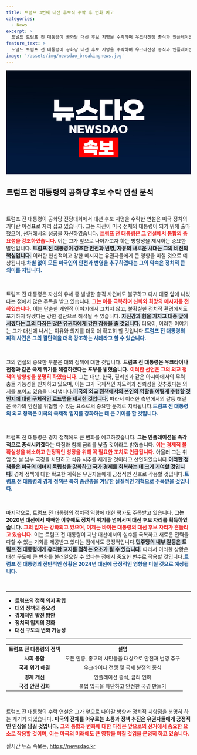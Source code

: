 ```yaml
---
title: 트럼프 3번째 대선 후보직 수락 후 변화 예고
categories:
  - News
excerpt: >
  도널드 트럼프 전 대통령이 공화당 대선 후보 지명을 수락하며 우크라전쟁 종식과 인플레이션 해결을 약속했습니다. 그는 화합과 안전을 강조하며 최고의 4년을 시작할 것이라며 대선 승리에 대한 자신감을 드러냈습니다.
feature_text: >
  도널드 트럼프 전 대통령이 공화당 대선 후보 지명을 수락하며 우크라전쟁 종식과 인플레이션 해결을 약속했습니다. 그는 화합과 안전을 강조하며 최고의 4년을 시작할 것이라며 대선 승리에 대한 자신감을 드러냈습니다.
image: '/assets/img/newsdao_breakingnews.jpg'
---
```


<p><img src="/assets/img/newsdao_breakingnews.jpg" alt="ontimetimes 속보" /></p>

<h2 data-ke-size="size26">트럼프 전 대통령의 공화당 후보 수락 연설 분석</h2>

<p data-ke-size="size16">&nbsp;</p>

<p>트럼프 전 대통령이 공화당 전당대회에서 대선 후보 지명을 수락한 연설은 미국 정치의 커다란 이정표로 자리 잡고 있습니다. 그는 자신이 미국 전체의 대통령이 되기 위해 출마했으며, 선거에서의 성공을 자신하였습니다. <b><span style="color: #ee2323;">트럼프 전 대통령은 그 연설에서 통합의 중요성을 강조하였습니다.</span></b> 이는 그가 앞으로 나아가고자 하는 방향성을 제시하는 중요한 발언입니다. <b><span style="background-color: #21538527;">트럼프 전 대통령이 강조한 안전과 번영, 자유의 새로운 시대는 그의 비전의 핵심입니다.</span></b> 이러한 헌신적이고 강한 메시지는 유권자들에게 큰 영향을 미칠 것으로 예상됩니다.<b><span style="color: #1a5490;">차별 없이 모든 미국인의 안전과 번영을 추구하겠다는 그의 약속은 정치적 큰 의미를 지닙니다.</span></b></p>

<p data-ke-size="size16">&nbsp;</p>

<p>트럼프 전 대통령은 자신의 유세 중 발생한 총격 사건에도 불구하고 다시 대중 앞에 나섰다는 점에서 많은 주목을 받고 있습니다. <b><span style="color: #ee2323;">그는 이를 극복하며 신뢰와 희망의 메시지를 전하였습니다.</span></b> 이는 단순한 개인적 이야기에서 그치지 않고, 불확실한 정치적 환경에서도 포기하지 않겠다는 강한 결단으로 해석될 수 있습니다. <b><span style="background-color: #21538527;">자신감과 힘을 가지고 대중 앞에 서겠다는 그의 다짐은 많은 유권자에게 강한 감동을 줄 것입니다.</span></b> 더욱이, 이러한 이야기는 그가 대선에 나서는 이유와 의지를 더욱 더 확고히 할 것입니다.<b><span style="color: #1a5490;">트럼프 전 대통령의 피격 사건은 그의 결단력을 더욱 강조하는 사례라고 할 수 있습니다.</span></b></p>

<p data-ke-size="size16">&nbsp;</p>

<p>그의 연설의 중요한 부분은 대외 정책에 대한 것입니다. <b>트럼프 전 대통령은 우크라이나 전쟁과 같은 국제 위기를 해결하겠다는 포부를 밝혔습니다.</b> <b><span style="color: #ee2323;">이러한 선언은 그의 외교 정책의 방향성을 분명히 하였습니다.</span></b> 그는 대만, 한국, 필리핀과 같은 아시아에서의 무력 충돌 가능성을 인지하고 있으며, 이는 그가 국제적인 지도력과 신뢰성을 갖추겠다는 의지를 보이고 있음을 나타냅니다.<b><span style="background-color: #21538527;">미국의 외교 정책에서의 본인의 역할을 어떻게 수행할 것인지에 대한 구체적인 로드맵을 제시한 것입니다.</span></b> 따라서 이러한 측면에서의 갈등 해결은 국가의 안전을 위협할 수 있는 요소로써 중요한 문제로 지적됩니다.<b><span style="color: #1a5490;">트럼프 전 대통령의 외교 정책은 미국의 국제적 입지를 강화하는 데 큰 기여를 할 것입니다.</span></b></p>

<p data-ke-size="size16">&nbsp;</p>

<p>트럼프 전 대통령은 경제 정책에도 큰 변화를 예고하였습니다. <b>그는 인플레이션을 즉각적으로 종식시키겠다</b>는 다짐과 함께 금리를 낮출 것이라고 밝혔습니다. <b><span style="color: #ee2323;">이는 경제적 불확실성을 해소하고 안정적인 성장을 위해 꼭 필요한 조치로 언급됩니다.</span></b> 아울러 그는 취임 첫 날 남부 국경을 차단하고 석유 시추를 재개할 것이라고 선언하였습니다.<b><span style="background-color: #21538527;">이러한 정책들은 미국의 에너지 독립성을 강화하고 국가 경제를 회복하는 데 크게 기여할 것입니다.</span></b> 경제 정책에 대한 확고한 계획은 유권자들에게 긍정적인 신호로 작용할 것입니다.<b><span style="color: #1a5490;">트럼프 전 대통령의 경제 정책은 특히 중산층을 겨냥한 실질적인 개혁으로 주목받을 것입니다.</span></b></p>

<p data-ke-size="size16">&nbsp;</p>

<p>마지막으로, 트럼프 전 대통령의 정치적 역량에 대한 평가도 주목받고 있습니다. <b>그는 2020년 대선에서 패배한 이후에도 정치적 위기를 넘어서며 대선 후보 자리를 획득하였습니다.</b> <b><span style="color: #ee2323;">그의 입지는 강화되고 있으며, 이제는 바이든 대통령의 대선 후보 자리가 흔들리고 있습니다.</span></b> 이는 트럼프 전 대통령이 지난 대선에서의 실수를 극복하고 새로운 전력을 다할 수 있는 기회를 제공받고 있다는 점에서도 긍정적입니다.<b><span style="background-color: #21538527;">민주당의 내부 갈등은 트럼프 전 대통령에게 유리한 고지를 점하는 요소가 될 수 있습니다.</span></b> 따라서 이러한 상황은 대선 구도에 큰 변화를 불러일으킬 수 있다는 점에서 중요한 변수로 작용할 것입니다.<b><span style="color: #1a5490;">트럼프 전 대통령의 전반적인 상황은 2024년 대선에 긍정적인 영향을 미칠 것으로 예상됩니다.</span></b></p>

<p data-ke-size="size16">&nbsp;</p>

<hr>

<ul>
  <li><b>트럼프의 정책 의지 확립</b></li>
  <li><b>대외 정책의 중요성</b></li>
  <li><b>경제적인 발전 방안</b></li>
  <li><b>정치적 입지의 강화</b></li>
  <li><b>대선 구도의 변화 가능성</b></li>
</ul>

<hr>

<table style="width: 100%; border-collapse: collapse;">
  <tr>
    <td style="text-align: center; height: 17px;"><b>트럼프 전 대통령의 정책</b></td>
    <td style="text-align: center; height: 17px;"><b>설명</b></td>
  </tr>
  <tr>
    <td style="text-align: center; height: 17px;"><b>사회 통합</b></td>
    <td style="text-align: center; height: 17px;">모든 인종, 종교의 시민들을 대상으로 안전과 번영 추구</td>
  </tr>
  <tr>
    <td style="text-align: center; height: 17px;"><b>국제 위기 해결</b></td>
    <td style="text-align: center; height: 17px;">우크라이나 전쟁 및 국제 분쟁의 종식</td>
  </tr>
  <tr>
    <td style="text-align: center; height: 17px;"><b>경제 개선</b></td>
    <td style="text-align: center; height: 17px;">인플레이션 종식, 금리 인하</td>
  </tr>
  <tr>
    <td style="text-align: center; height: 17px;"><b>국경 안전 강화</b></td>
    <td style="text-align: center; height: 17px;">불법 입국을 차단하고 안전한 국경 만들기</td>
  </tr>
</table>

<p data-ke-size="size16">&nbsp;</p>

<p>트럼프 전 대통령의 수락 연설은 그가 앞으로 나아갈 방향과 정치적 지향점을 분명히 하는 계기가 되었습니다. <b>미국의 전체를 아우르는 소통과 정책 추진은 유권자들에게 긍정적인 인상을 남길 것입니다.</b> <b><span style="color: #ee2323;">그의 통합과 변화에 대한 다짐은 앞으로의 선거에서 중요한 요소로 작용할 것이며, 이는 미국의 미래에도 큰 영향을 미칠 것임을 분명히 하고 있습니다.</span></b></p>
실시간 뉴스 속보는, <a href="https://newsdao.kr" rel="dofollow">https://newsdao.kr</a>


